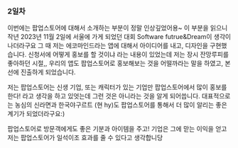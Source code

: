 ### 2일차
이번에는 팝업스토어에 대해서 소개하는 부분이 정말 인상깊었어용~
이 부분을 읽으니 작년 2023년 11월 2일에 서울에 가게 되었던 대회 Software futrue&Dream이 생각이 나더라구요
그 때 저는 에코마인드라는 앱에 대해서 아이디어를 내고, 디자인을 구현했습니다. 신청서에 어떻게 홍보를 할 것이냐 라는 내용이 있었는데 저는 장시 잔망루피를 좋아하던 시절,, 우리의 앱도 팝업스토어로 홍보해보는 것을 어떨까라는 말을 하였고, 본선에 진출하게 되었습니다. 

저는 팝업스토어는 신생 기업, 또는 캐릭터가 있는 기업만 팝업스토어에서 많이 홍보를 한다! 라고 생각을 하고 있엇는데 그런 것은 아니라는 것을 알게 되어씁니다. 대표적으로는 농심의 신라면과 한국야구르트 (현 hy)도 팝업스토어를 통해서 더 많이 알리는 좋은 계기가 되었더라구요:)

팝업스토어로 방문객에게도 좋은 기분과 아이템을 주고! 기업은 그에 맏는 이익을 얻고 저는 팝업스토어가 일석이조 효과를 줄 수 있다고 생각합니당
